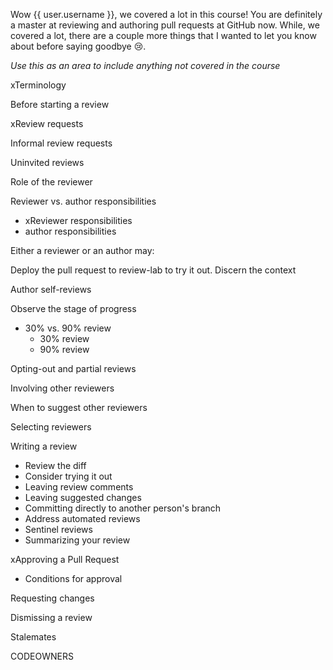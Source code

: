 Wow {{ user.username }}, we covered a lot in this course! You are definitely a master at reviewing and authoring pull requests at GitHub now. While, we covered a lot, there are a couple more things that I wanted to let you know about before saying goodbye :cry:.

_Use this as an area to include anything not covered in the course_

xTerminology

Before starting a review

xReview requests


Informal review requests

Uninvited reviews


Role of the reviewer


Reviewer vs. author responsibilities
  - xReviewer responsibilities
  - author responsibilities

Either a reviewer or an author may:

Deploy the pull request to review-lab to try it out.
Discern the context

Author self-reviews


Observe the stage of progress

- 30% vs. 90% review
  - 30% review
  - 90% review


Opting-out and partial reviews


Involving other reviewers

When to suggest other reviewers

Selecting reviewers


Writing a review
- Review the diff
- Consider trying it out
- Leaving review comments
- Leaving suggested changes
- Committing directly to another person's branch
- Address automated reviews
- Sentinel reviews
- Summarizing your review

xApproving a Pull Request
- Conditions for approval

Requesting changes

Dismissing a review

Stalemates

CODEOWNERS
